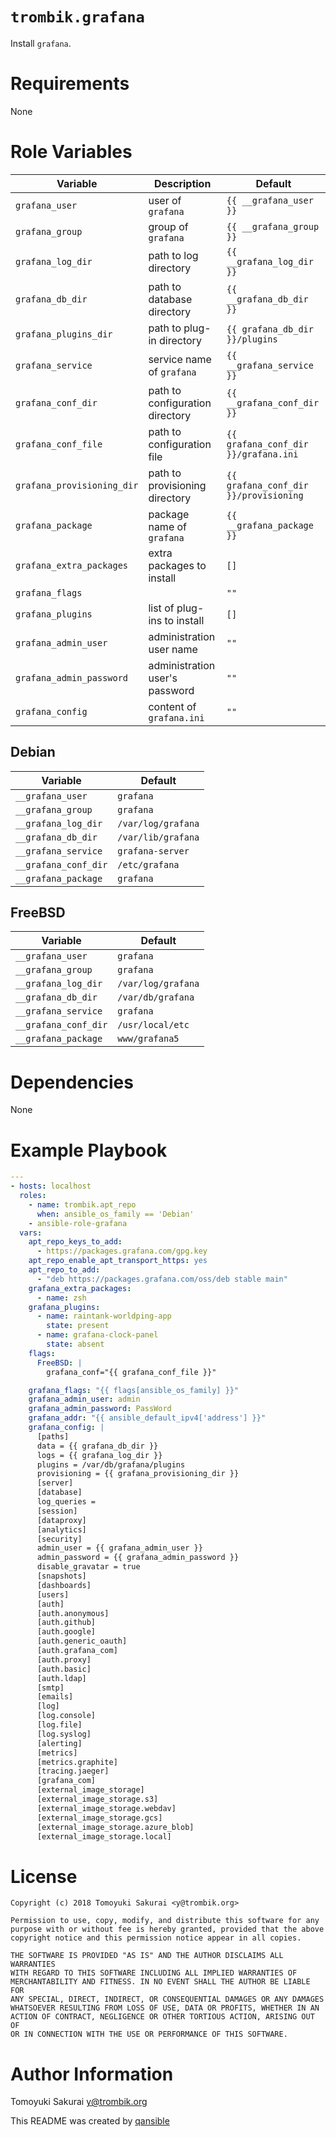 # `trombik.grafana`

Install `grafana`.

# Requirements

None

# Role Variables

| Variable | Description | Default |
|----------|-------------|---------|
| `grafana_user` | user of `grafana` | `{{ __grafana_user }}` |
| `grafana_group` | group of `grafana` | `{{ __grafana_group }}` |
| `grafana_log_dir` | path to log directory | `{{ __grafana_log_dir }}` |
| `grafana_db_dir` | path to database directory | `{{ __grafana_db_dir }}` |
| `grafana_plugins_dir` | path to plug-in directory | `{{ grafana_db_dir }}/plugins` |
| `grafana_service` | service name of `grafana` | `{{ __grafana_service }}` |
| `grafana_conf_dir` | path to configuration directory | `{{ __grafana_conf_dir }}` |
| `grafana_conf_file` | path to configuration file | `{{ grafana_conf_dir }}/grafana.ini` |
| `grafana_provisioning_dir` | path to provisioning directory | `{{ grafana_conf_dir }}/provisioning` |
| `grafana_package` | package name of `grafana` | `{{ __grafana_package }}` |
| `grafana_extra_packages` | extra packages to install | `[]` |
| `grafana_flags` | | `""` |
| `grafana_plugins` | list of plug-ins to install | `[]` |
| `grafana_admin_user` | administration user name | `""` |
| `grafana_admin_password` | administration user's password | `""` |
| `grafana_config` | content of `grafana.ini` | `""` |

## Debian

| Variable | Default |
|----------|---------|
| `__grafana_user` | `grafana` |
| `__grafana_group` | `grafana` |
| `__grafana_log_dir` | `/var/log/grafana` |
| `__grafana_db_dir` | `/var/lib/grafana` |
| `__grafana_service` | `grafana-server` |
| `__grafana_conf_dir` | `/etc/grafana` |
| `__grafana_package` | `grafana` |

## FreeBSD

| Variable | Default |
|----------|---------|
| `__grafana_user` | `grafana` |
| `__grafana_group` | `grafana` |
| `__grafana_log_dir` | `/var/log/grafana` |
| `__grafana_db_dir` | `/var/db/grafana` |
| `__grafana_service` | `grafana` |
| `__grafana_conf_dir` | `/usr/local/etc` |
| `__grafana_package` | `www/grafana5` |

# Dependencies

None

# Example Playbook

```yaml
---
- hosts: localhost
  roles:
    - name: trombik.apt_repo
      when: ansible_os_family == 'Debian'
    - ansible-role-grafana
  vars:
    apt_repo_keys_to_add:
      - https://packages.grafana.com/gpg.key
    apt_repo_enable_apt_transport_https: yes
    apt_repo_to_add:
      - "deb https://packages.grafana.com/oss/deb stable main"
    grafana_extra_packages:
      - name: zsh
    grafana_plugins:
      - name: raintank-worldping-app
        state: present
      - name: grafana-clock-panel
        state: absent
    flags:
      FreeBSD: |
        grafana_conf="{{ grafana_conf_file }}"

    grafana_flags: "{{ flags[ansible_os_family] }}"
    grafana_admin_user: admin
    grafana_admin_password: PassWord
    grafana_addr: "{{ ansible_default_ipv4['address'] }}"
    grafana_config: |
      [paths]
      data = {{ grafana_db_dir }}
      logs = {{ grafana_log_dir }}
      plugins = /var/db/grafana/plugins
      provisioning = {{ grafana_provisioning_dir }}
      [server]
      [database]
      log_queries =
      [session]
      [dataproxy]
      [analytics]
      [security]
      admin_user = {{ grafana_admin_user }}
      admin_password = {{ grafana_admin_password }}
      disable_gravatar = true
      [snapshots]
      [dashboards]
      [users]
      [auth]
      [auth.anonymous]
      [auth.github]
      [auth.google]
      [auth.generic_oauth]
      [auth.grafana_com]
      [auth.proxy]
      [auth.basic]
      [auth.ldap]
      [smtp]
      [emails]
      [log]
      [log.console]
      [log.file]
      [log.syslog]
      [alerting]
      [metrics]
      [metrics.graphite]
      [tracing.jaeger]
      [grafana_com]
      [external_image_storage]
      [external_image_storage.s3]
      [external_image_storage.webdav]
      [external_image_storage.gcs]
      [external_image_storage.azure_blob]
      [external_image_storage.local]
```

# License

```
Copyright (c) 2018 Tomoyuki Sakurai <y@trombik.org>

Permission to use, copy, modify, and distribute this software for any
purpose with or without fee is hereby granted, provided that the above
copyright notice and this permission notice appear in all copies.

THE SOFTWARE IS PROVIDED "AS IS" AND THE AUTHOR DISCLAIMS ALL WARRANTIES
WITH REGARD TO THIS SOFTWARE INCLUDING ALL IMPLIED WARRANTIES OF
MERCHANTABILITY AND FITNESS. IN NO EVENT SHALL THE AUTHOR BE LIABLE FOR
ANY SPECIAL, DIRECT, INDIRECT, OR CONSEQUENTIAL DAMAGES OR ANY DAMAGES
WHATSOEVER RESULTING FROM LOSS OF USE, DATA OR PROFITS, WHETHER IN AN
ACTION OF CONTRACT, NEGLIGENCE OR OTHER TORTIOUS ACTION, ARISING OUT OF
OR IN CONNECTION WITH THE USE OR PERFORMANCE OF THIS SOFTWARE.
```

# Author Information

Tomoyuki Sakurai <y@trombik.org>

This README was created by [qansible](https://github.com/trombik/qansible)
